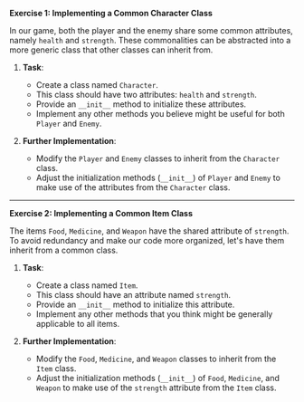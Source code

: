 
**Exercise 1: Implementing a Common Character Class**

In our game, both the player and the enemy share some common attributes, namely `health` and `strength`. These commonalities can be abstracted into a more generic class that other classes can inherit from.

1. **Task**: 
   - Create a class named `Character`.
   - This class should have two attributes: `health` and `strength`.
   - Provide an `__init__` method to initialize these attributes.
   - Implement any other methods you believe might be useful for both `Player` and `Enemy`.

2. **Further Implementation**:
   - Modify the `Player` and `Enemy` classes to inherit from the `Character` class.
   - Adjust the initialization methods (`__init__`) of `Player` and `Enemy` to make use of the attributes from the `Character` class.

---

**Exercise 2: Implementing a Common Item Class**

The items `Food`, `Medicine`, and `Weapon` have the shared attribute of `strength`. To avoid redundancy and make our code more organized, let's have them inherit from a common class.

1. **Task**: 
   - Create a class named `Item`.
   - This class should have an attribute named `strength`.
   - Provide an `__init__` method to initialize this attribute.
   - Implement any other methods that you think might be generally applicable to all items.

2. **Further Implementation**:
   - Modify the `Food`, `Medicine`, and `Weapon` classes to inherit from the `Item` class.
   - Adjust the initialization methods (`__init__`) of `Food`, `Medicine`, and `Weapon` to make use of the `strength` attribute from the `Item` class.

